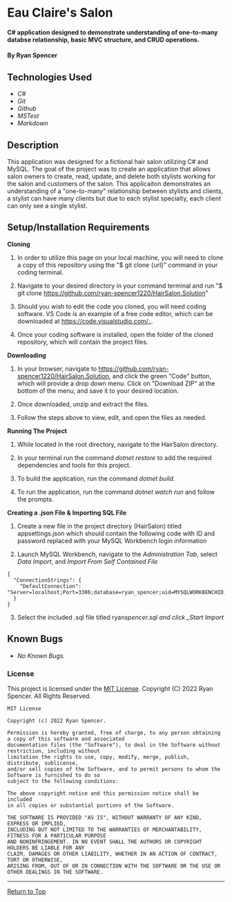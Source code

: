 # Eau Claire's Salon

#### C# application designed to demonstrate understanding of one-to-many databse relationship, basic MVC structure, and CRUD operations.

#### By Ryan Spencer

## Technologies Used

- _C#_
- _Git_
- _Github_
- _MSTest_
- _Markdown_

## Description

This application was designed for a fictional hair salon utilizing C# and MySQL. The goal of the project was to create an application that allows salon owners to create, read, update, and delete both stylists working for the salon and customers of the salon. This applicaiton demonstrates an understanding of a "one-to-many" relationship between stylists and clients, a stylist can have many clients but due to each stylist specialty, each client can only see a single stylist.

## Setup/Installation Requirements

**Cloning**

1. In order to utilize this page on your local machine, you will need to clone a copy of this repository using the "$ git clone {url}" command in your coding terminal.

2. Navigate to your desired directory in your command terminal and run "$ git clone https://github.com/ryan-spencer1220/HairSalon.Solution"

3. Should you wish to edit the code you cloned, you will need coding software. VS Code is an example of a free code editor, which can be downloaded at https://code.visualstudio.com/_.

4. Once your coding software is installed, open the folder of the cloned repository, which will contain the project files.

**Downloading**

1. In your browser, navigate to https://github.com/ryan-spencer1220/HairSalon.Solution, and click the green "Code" button, which will provide a drop down menu. Click on "Download ZIP" at the bottom of the menu, and save it to your desired location.

2. Once downloaded, unzip and extract the files.

3. Follow the steps above to view, edit, and open the files as needed.

**Running The Project**

1. While located in the root directory, navigate to the HairSalon directory.

2. In your terminal run the command _dotnet restore_ to add the required dependencies and tools for this project.

3. To build the application, run the command _dotnet build_.

4. To run the application, run the command _dotnet watch run_ and follow the prompts.

**Creating a .json File & Importing SQL File**

1. Create a new file in the project directory (HairSalon) titled appsettings.json which should contain the following code with ID and password replaced with your MySQL Workbench login information

2. Launch MySQL Workbench, navigate to the _Administration Tab_, select _Data Import_, and _Import From Self Contained File_

```
{
  "ConnectionStrings": {
    "DefaultConnection": "Server=localhost;Port=3306;database=ryan_spencer;uid=MYSQLWORKBENCHID;pwd=MYSQLWORKBENCHPASSWORD;"
  }
}

```

3. Select the included .sql file titled ryan*spencer.sql and click \_Start Import*

## Known Bugs

- _No Known Bugs._

### License

This project is licensed under the [MIT License](https://opensource.org/licenses/MIT). Copyright (C) 2022 Ryan Spencer. All Rights Reserved.

```
MIT License

Copyright (c) 2022 Ryan Spencer.

Permission is hereby granted, free of charge, to any person obtaining a copy of this software and associated
documentation files (the "Software"), to deal in the Software without restriction, including without
limitation the rights to use, copy, modify, merge, publish, distribute, sublicense,
and/or sell copies of the Software, and to permit persons to whom the Software is furnished to do so
subject to the following conditions:

The above copyright notice and this permission notice shall be included
in all copies or substantial portions of the Software.

THE SOFTWARE IS PROVIDED "AS IS", WITHOUT WARRANTY OF ANY KIND, EXPRESS OR IMPLIED,
INCLUDING BUT NOT LIMITED TO THE WARRANTIES OF MERCHANTABILITY, FITNESS FOR A PARTICULAR PURPOSE
AND NONINFRINGEMENT. IN NO EVENT SHALL THE AUTHORS OR COPYRIGHT HOLDERS BE LIABLE FOR ANY
CLAIM, DAMAGES OR OTHER LIABILITY, WHETHER IN AN ACTION OF CONTRACT, TORT OR OTHERWISE,
ARISING FROM, OUT OF OR IN CONNECTION WITH THE SOFTWARE OR THE USE OR OTHER DEALINGS IN THE SOFTWARE.
```

---

<a href="#">Return to Top</a>
